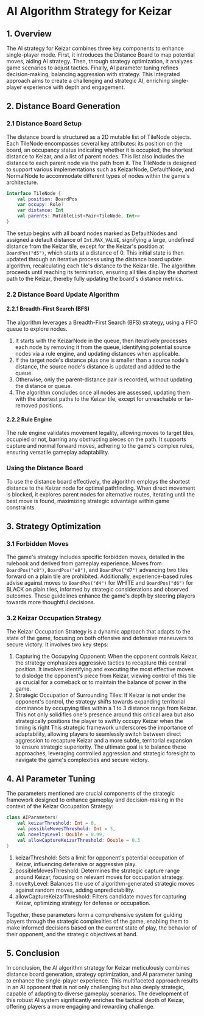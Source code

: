 # AI Algorithm Strategy for Keizar

## 1. Overview

The AI strategy for Keizar combines three key components to enhance single-player mode. First, it introduces the Distance Board to map potential moves, aiding AI strategy. Then, through strategy optimization, it analyzes game scenarios to adjust tactics. Finally, AI parameter tuning refines decision-making, balancing aggression with strategy. This integrated approach aims to create a challenging and strategic AI, enriching single-player experience with depth and engagement.
## 2. Distance Board Generation

### 2.1 Distance Board Setup

The distance board is structured as a 2D mutable list of TileNode objects. Each TileNode encompasses several key attributes: its position on the board, an occupancy status indicating whether it is occupied, the shortest distance to Keizar, and a list of parent nodes. This list also includes the distance to each parent node via the path from it. The TileNode is designed to support various implementations such as KeizarNode, DefaultNode, and NormalNode to accommodate different types of nodes within the game's architecture.
```kotlin
interface TileNode {
    val position: BoardPos
    var occupy: Role?
    var distance: Int
    val parents: MutableList<Pair<TileNode, Int>>
}
```
The setup begins with all board nodes marked as DefaultNodes and assigned a default distance of `Int.MAX_VALUE`, signifying a large, undefined distance from the Keizar tile, except for the Keizar's position at `BoardPos("d5")`, which starts at a distance of 0. This initial state is then updated through an iterative process using the distance board update algorithm, recalculating each tile's distance to the Keizar tile. The algorithm proceeds until reaching its termination, ensuring all tiles display the shortest path to the Keizar, thereby fully updating the board's distance metrics.
### 2.2 Distance Board Update Algorithm

#### 2.2.1 Breadth-First Search (BFS)

The algorithm leverages a Breadth-First Search (BFS) strategy, using a FIFO queue to explore nodes. 
1. It starts with the KeizarNode in the queue, then iteratively processes each node by removing it from the queue, identifying potential source nodes via a rule engine, and updating distances when applicable. 
2. If the target node's distance plus one is smaller than a source node's distance, the source node's distance is updated and added to the queue. 
3. Otherwise, only the parent-distance pair is recorded, without updating the distance or queue.
4. The algorithm concludes once all nodes are assessed, updating them with the shortest paths to the Keizar tile, except for unreachable or far-removed positions.

#### 2.2.2 Rule Engine
The rule engine validates movement legality, allowing moves to target tiles, occupied or not, barring any obstructing pieces on the path. It supports capture and normal forward moves, adhering to the game's complex rules, ensuring versatile gameplay adaptability.
### Using the Distance Board
To use the distance board effectively, the algorithm employs the shortest distance to the Keizar node for optimal pathfinding. When direct movement is blocked, it explores parent nodes for alternative routes, iterating until the best move is found, maximizing strategic advantage within game constraints.

## 3. Strategy Optimization
### 3.1 Forbidden Moves
The game's strategy includes specific forbidden moves, detailed in the rulebook and derived from gameplay experience. Moves from `BoardPos("c8")`, `BoardPos("e8")`, and `BoardPos("d7")` advancing two tiles forward on a plain tile are prohibited. Additionally, experience-based rules advise against moves to `BoardPos("d4")` for WHITE and `BoardPos("d6")` for BLACK on plain tiles, informed by strategic considerations and observed outcomes. These guidelines enhance the game's depth by steering players towards more thoughtful decisions.

### 3.2 Keizar Occupation Strategy
The Keizar Occupation Strategy is a dynamic approach that adapts to the state of the game, focusing on both offensive and defensive maneuvers to secure victory. It involves two key steps:
1. Capturing the Occupying Opponent: When the opponent controls Keizar, the strategy emphasizes aggressive tactics to recapture this central position. It involves identifying and executing the most effective moves to dislodge the opponent's piece from Keizar, viewing control of this tile as crucial for a comeback or to maintain the balance of power in the game.
2. Strategic Occupation of Surrounding Tiles: If Keizar is not under the opponent's control, the strategy shifts towards expanding territorial dominance by occupying tiles within a 1 to 3 distance range from Keizar. This not only solidifies one's presence around this critical area but also strategically positions the player to swiftly occupy Keizar when the timing is right
This strategic framework underscores the importance of adaptability, allowing players to seamlessly switch between direct aggression to recapture Keizar and a more subtle, territorial expansion to ensure strategic superiority. The ultimate goal is to balance these approaches, leveraging controlled aggression and strategic foresight to navigate the game's complexities and secure victory.

## 4. AI Parameter Tuning
The parameters mentioned are crucial components of the strategic framework designed to enhance gameplay and decision-making in the context of the Keizar Occupation Strategy:

```kotlin
class AIParameters(
    val keizarThreshold: Int = 0,         
    val possibleMovesThreshold: Int = 3,    
    val noveltyLevel: Double = 0.99,
    val allowCaptureKeizarThreshold: Double = 0.3
)  
```
1. keizarThreshold: Sets a limit for opponent's potential occupation of Keizar, influencing defensive or aggressive play.
2. possibleMovesThreshold: Determines the strategic capture range around Keizar, focusing on relevant moves for occupation strategy.
3. noveltyLevel: Balances the use of algorithm-generated strategic moves against random moves, adding unpredictability. 
4. allowCaptureKeizarThreshold: Filters candidate moves for capturing Keizar, optimizing strategy for defense or occupation.

Together, these parameters form a comprehensive system for guiding players through the strategic complexities of the game, enabling them to make informed decisions based on the current state of play, the behavior of their opponent, and the strategic objectives at hand.
## 5. Conclusion
In conclusion, the AI algorithm strategy for Keizar meticulously combines distance board generation, strategy optimization, and AI parameter tuning to enhance the single-player experience. This multifaceted approach results in an AI opponent that is not only challenging but also deeply strategic, capable of adapting to diverse gameplay scenarios. The development of this robust AI system significantly enriches the tactical depth of Keizar, offering players a more engaging and rewarding challenge.